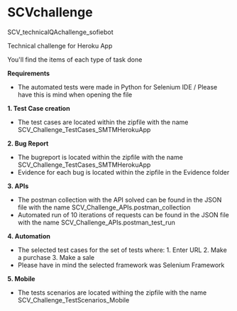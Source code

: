 # SCVchallenge
SCV_technicalQAchallenge_sofiebot

Technical challenge for Heroku App 

You'll find the items of each type of task done

**Requirements**
- The automated tests were made in Python for Selenium IDE / Please have this is mind when opening the file

**1. Test Case creation**
- The test cases are located within the zipfile with the name SCV_Challenge_TestCases_SMTMHerokuApp

**2. Bug Report**
- The bugreport is located within the zipfile with the name SCV_Challenge_TestCases_SMTMHerokuApp
- Evidence for each bug is located within the zipfile in the Evidence folder

**3. APIs**
- The postman collection with the API solved can be found in the JSON file with the name SCV_Challenge_APIs.postman_collection
- Automated run of 10 iterations of requests can be found in the JSON file with the name SCV_Challenge_APIs.postman_test_run

**4. Automation**
- The selected test cases for the set of tests where: 1. Enter URL 2. Make a purchase 3. Make a sale
- Please have in mind the selected framework was Selenium Framework

**5. Mobile**
- The tests scenarios are located withing the zipfile with the name SCV_Challenge_TestScenarios_Mobile
